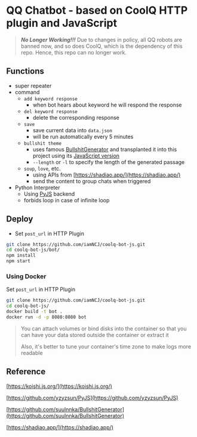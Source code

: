 # QQ Chatbot - based on CoolQ HTTP plugin and JavaScript

> ***No Longer Working!!!*** Due to changes in policy, all QQ robots are banned now, and so does CoolQ, which is the dependency of this repo. Hence, this repo can no longer work.

## Functions

- super repeater
- command
  - `add keyword response`
    - when bot hears about keyword he will respond the response
  - `del keyword response`
    - delete the corresponding response
  - `save`
    - save current data into `data.json`
    - will be run automatically every 5 minutes
  - `bullshit theme`
    - uses famous [BullshitGenerator](https://github.com/menzi11/BullshitGenerator) and transplanted it into this project using its [JavaScript version](https://github.com/suulnnka/BullshitGenerator)
    - `--length` or `-l` to specify the length of the generated passage
  - `soup`, `love`, etc.
    - using APIs from [https://shadiao.app/](https://shadiao.app/)
    - send the content to group chats when triggered
- Python Interpreter
  - Using [PyJS](http://projects.yzyzsun.me/pyjs/) backend
  - forbids loop in case of infinite loop

## Deploy

- Set `post_url` in HTTP Plugin

```bash
git clone https://github.com/iamNCJ/coolq-bot-js.git
cd coolq-bot-js/bot/
npm install
npm start
```

### Using Docker

Set `post_url` in HTTP Plugin

```bash
git clone https://github.com/iamNCJ/coolq-bot-js.git
cd coolq-bot-js/
docker build -t bot .
docker run -d -p 8080:8080 bot
```

> You can attach volumes or bind disks into the container so that you can have your data stored outside the container or extract it
>
> Also, it's better to tune your container's time zone to make logs more readable

## Reference

[https://koishi.js.org/](https://koishi.js.org/)

[https://github.com/yzyzsun/PyJS](https://github.com/yzyzsun/PyJS)

[https://github.com/suulnnka/BullshitGenerator](https://github.com/suulnnka/BullshitGenerator)

[https://shadiao.app/](https://shadiao.app/)
